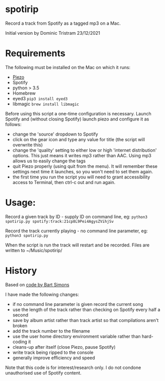# spotirip
Record a track from Spotify as a tagged mp3 on a Mac.

Initial version by Dominic Tristram 23/12/2021

# Requirements
The following must be installed on the Mac on which it runs:

- [Piezo](https://rogueamoeba.com/piezo/)
- Spotify
- python > 3.5
- Homebrew
- eyed3 `pip3 install eyed3`
- libmagic `brew install libmagic`

Before using this script a one-time configuration is necessary. Launch Spotify and (without closing Spotify) launch piezo and configure it as follows:
- change the 'source' dropdown to Spotify
- click on the gear icon and type any value for title (the script will overwrite this)
- change the 'quality' setting to either low or high 'internet distribution' options. This just means it writes mp3 rather than AAC. Using mp3 allows us to easily change the tags
- quit Piezo properly (using quit from the menu). It will remember these settings next time it launches, so you won't need to set them again.
- the first time you run the script you will need to grant accessibility access to Terminal, then ctrl-c out and run again.

# Usage:

Record a given track by ID - supply ID on command line, eg:
`python3 spotirip.py spotify:track:21cp8L9Pei4AgysZVihjSv`

Record the track currently playing - no command line parameter, eg:
`python3 spotirip.py`

When the script is run the track will restart and be recorded. Files are written to ~/Music/spotirip/

# History
Based on [code by Bart Simons](https://bartsimons.me/ripping-spotify-songs-on-macos/)

I have made the following changes:
   - if no command line parameter is given record the current song
   - use the length of the track rather than checking on Spotify every half a second
   - save by album artist rather than track artist so that compilations aren't broken
   - add the track number to the filename
   - use the user home directory environment variable rather than hard-coding it
   - cleans-up after itself (close Piezo, pause Spotify)
   - write track being ripped to the console
   - generally improve efficiency and speed
 
Note that this code is for interest/research only. I do not condone unauthorised use of Spotify content.
